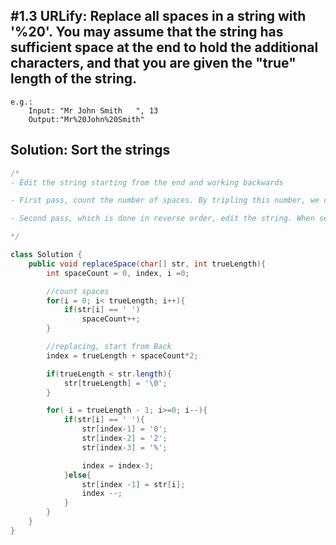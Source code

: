 ## #1.3 URLify: Replace all spaces in a string with '%20'. You may assume that the string has sufficient space at the end to hold the additional characters, and that you are given the "true" length of the string.

```
e.g.: 
    Input: "Mr John Smith   ", 13
    Output:"Mr%20John%20Smith"

```


## Solution: Sort the strings
```Java
/*
- Edit the string starting from the end and working backwards

- First pass, count the number of spaces. By tripling this number, we can compute how many extra characters we will have in the final string. 

- Second pass, which is done in reverse order, edit the string. When see a space, replace it with %20. If there is no space, then we copy the original character. 

*/

class Solution { 
    public void replaceSpace(char[] str, int trueLength){
        int spaceCount = 0, index, i =0;

        //count spaces
        for(i = 0; i< trueLength; i++){
            if(str[i] == ' ')
                spaceCount++;
        }

        //replacing, start from Back
        index = trueLength + spaceCount*2;

        if(trueLength < str.length){
            str[trueLength] = '\0';
        }

        for( i = trueLength - 1; i>=0; i--){
            if(str[i] == ' '){
                str[index-1] = '0';
                str[index-2] = '2';
                str[index-3] = '%';

                index = index-3;
            }else{
                str[index -1] = str[i];
                index --;
            }
        }
    }
}
```
